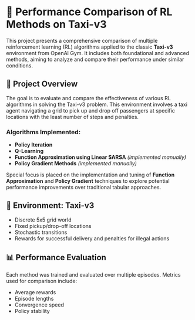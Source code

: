# 🚕 Performance Comparison of RL Methods on Taxi-v3

This project presents a comprehensive comparison of multiple reinforcement learning (RL) algorithms applied to the classic **Taxi-v3** environment from OpenAI Gym. It includes both foundational and advanced methods, aiming to analyze and compare their performance under similar conditions.

## 📌 Project Overview

The goal is to evaluate and compare the effectiveness of various RL algorithms in solving the Taxi-v3 problem. This environment involves a taxi agent navigating a grid to pick up and drop off passengers at specific locations with the least number of steps and penalties.

### Algorithms Implemented:

- **Policy Iteration**  
- **Q-Learning**  
- **Function Approximation using Linear SARSA** *(implemented manually)*  
- **Policy Gradient Methods** *(implemented manually)*  

Special focus is placed on the implementation and tuning of **Function Approximation** and **Policy Gradient** techniques to explore potential performance improvements over traditional tabular approaches.

## 🧪 Environment: Taxi-v3

- Discrete 5x5 grid world
- Fixed pickup/drop-off locations
- Stochastic transitions
- Rewards for successful delivery and penalties for illegal actions

## 📊 Performance Evaluation

Each method was trained and evaluated over multiple episodes. Metrics used for comparison include:

- Average rewards
- Episode lengths
- Convergence speed
- Policy stability


